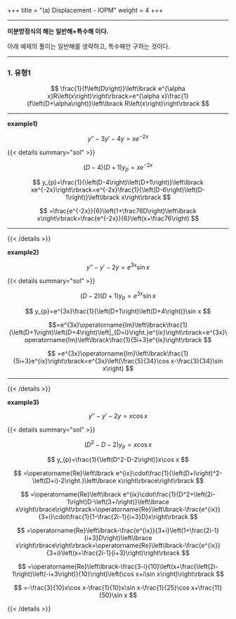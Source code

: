 +++
title = "(a) Displacement - IOPM"
weight = 4
+++

---

**미분방정식의 해는 일반해+특수해 이다.**

아래 예제의 풀이는 일반해를 생략하고, 특수해만 구하는 것이다. 

---

### 1. 유형1

$$
\frac{1}{f\left(D\right)}\left\lbrack e^{\alpha x}R\left(x\right)\right\rbrack=e^{\alpha x}\frac{1}{f\left(D+\alpha\right)}\left\lbrack R\left(x\right)\right\rbrack
$$

<hr>

**example1)**

$$
y''-3y'-4y=xe^{-2x}
$$

{{< details summary="sol" >}}

$$
\left(D-4\right)\left(D+1\right)y_{p}=xe^{-2x}
$$

$$
y_{p}=\frac{1}{\left(D-4\right)\left(D+1\right)}\left\lbrack xe^{-2x}\right\rbrack=e^{-2x}\frac{1}{\left(D-6\right)\left(D-1\right)}\left\lbrack x\right\rbrack
$$

$$
=\frac{e^{-2x}}{6}\left(1+\frac76D\right)\left\lbrack x\right\rbrack=\frac{e^{-2x}}{6}\left(x+\frac76\right)
$$

<hr>

{{< /details >}}

**example2)**

$$
y''-y'-2y=e^{3x}\sin x
$$

{{< details summary="sol" >}}

$$
\left(D-2\right)\left(D+1\right)y_{p}=e^{3x}\sin x
$$

$$
y_{p}=e^{3x}\frac{1}{\left(D+1\right)\left(D+4\right)}\sin x
$$

$$=e^{3x}\operatorname{Im}\left\lbrack\frac{1}{\left(D+1\right)\left(D+4\right)\left|_{D=i}\right.}e^{ix}\right\rbrack=e^{3x}\operatorname{Im}\left\lbrack\frac{1}{5i+3}e^{ix}\right\rbrack
$$

$$
=e^{3x}\operatorname{Im}\left\lbrack\frac{1}{5i+3}e^{ix}\right\rbrack=e^{3x}\left(\frac{5}{34}\cos x-\frac{3}{34}\sin x\right)
$$

<hr>

{{< /details >}}

**example3)**

$$
y''-y'-2y=x\cos x
$$

{{< details summary="sol" >}}

$$
\left(D^2-D-2\right)y_{p}=x\cos x
$$

$$
y_{p}=\frac{1}{\left(D^2-D-2\right)}x\cos x
$$

$$
=\operatorname{Re}\left\lbrack e^{ix}\cdot\frac{1}{\left(D+i\right)^2-\left(D+i)-2\right.}\left\lbrace x\right\rbrace\right\rbrack
$$

$$
=\operatorname{Re}\left\lbrack e^{ix}\cdot\frac{1}{D^2+\left(2i-1\right)D-\left(3+i\right)}\left\lbrace x\right\rbrace\right\rbrack=\operatorname{Re}\left\lbrack-\frac{e^{ix}}{3+i}\cdot\frac{1}{1-\frac{2i-1}{i+3}D}x\right\rbrack
$$

$$
=\operatorname{Re}\left\lbrack-\frac{e^{ix}}{3+i}\left(1+\frac{2i-1}{i+3}D\right)\left\lbrace x\right\rbrace\right\rbrack=\operatorname{Re}\left\lbrack-\frac{e^{ix}}{3+i}\left(x+\frac{2i-1}{i+3}\right)\right\rbrack 
$$

$$
=\operatorname{Re}\left\lbrack-\frac{3-i}{10}\left(x+\frac{\left(2i-1\right)\left(-i+3\right)}{10}\right)\left(\cos x+i\sin x\right)\right\rbrack
$$

$$
=-\frac{3}{10}x\cos x-\frac{1}{10}x\sin x-\frac{1}{25}\cos x+\frac{11}{50}\sin x
$$

{{< /details >}}